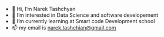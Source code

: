 - 👋 Hi, I’m Narek Tashchyan
- 👀 I’m interested in Data Science and software developement
- 🌱 I’m currently learning at Smart code Development school
- 📫 my email is narek.tashchian@gmail.com

